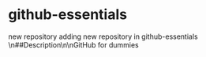 # github-essentials
new repository 
adding new repository in github-essentials 
\n##Description\n\nGitHub for dummies
